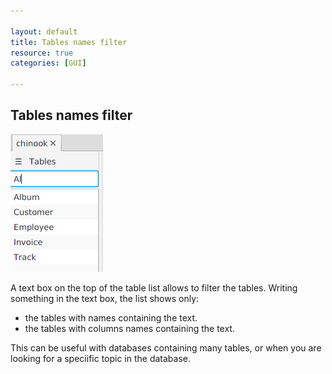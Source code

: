 ```yaml
---

layout: default
title: Tables names filter
resource: true
categories: [GUI]

---
```


## Tables names filter

![Internal](images/tablesnames_filter.png)

A text box on the top of the table list allows to filter the tables.
Writing something in the text box, the list shows only:
- the tables with names containing the text.
- the tables with columns names containing the text.

This can be useful with databases containing many tables, or when you are looking for a speciific topic in the database.

